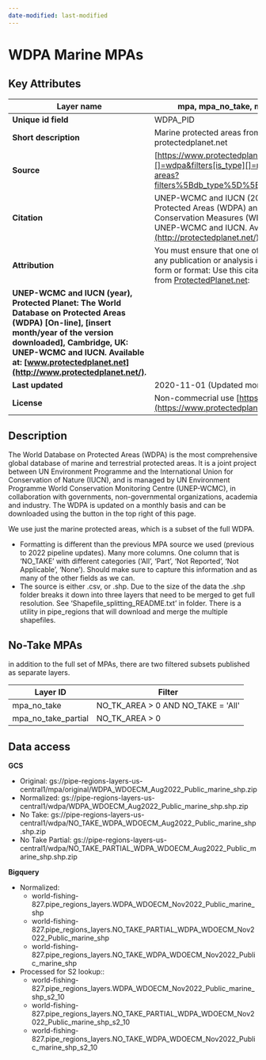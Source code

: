 ```yaml
---
date-modified: last-modified
---
```


<!--Owner: Hannah Linder
Last edited time: 21 de mayo de 2024 20:57
Created time: 1 de marzo de 2024 13:14-->

# WDPA Marine MPAs

## Key Attributes

| **Layer name** | mpa, mpa_no_take, mpa_no_take_partial (see below for filters used) |
| --- | --- |
| **Unique id field** | WDPA_PID |
| **Short description** | Marine protected areas from The World Database on Protected Areas (WDPA) via protectedplanet.net |
| **Source** | [https://www.protectedplanet.net/en/search-areas?filters[db_type][]=wdpa&filters[is_type][]=marine](https://www.protectedplanet.net/en/search-areas?filters%5Bdb_type%5D%5B%5D=wdpa&filters%5Bis_type%5D%5B%5D=marine) |
| **Citation** | UNEP-WCMC and IUCN (2022), Protected Planet: The World Database on Protected Areas (WDPA) and World Database on Other Effective Area-based Conservation Measures (WD-OECM) [Online], August 2022, Cambridge, UK: UNEP-WCMC and IUCN. Available at: [www.protectedplanet.net](http://protectedplanet.net/). |
| **Attribution** | You must ensure that one of the following citations is always clearly reproduced in any publication or analysis involving the Protected Planet Materials in any derived form or format: Use this citation for any downloads of Protected Planet Materials from [ProtectedPlanet.net](http://protectedplanet.net/):
**UNEP-WCMC and IUCN (year), Protected Planet: The World Database on Protected Areas (WDPA) [On-line], [insert month/year of the version downloaded], Cambridge, UK: UNEP-WCMC and IUCN. Available at: [www.protectedplanet.net](http://www.protectedplanet.net/).** |
| **Last updated** | 2020-11-01 (Updated monthly) |
| **License** | Non-commecrial use [https://www.protectedplanet.net/en/legal](https://www.protectedplanet.net/en/legal) |

## Description

The World Database on Protected Areas (WDPA) is the most comprehensive global database of marine and terrestrial protected areas. It is a joint project between UN Environment Programme and the International Union for Conservation of Nature (IUCN), and is managed by UN Environment Programme World Conservation Monitoring Centre (UNEP-WCMC), in collaboration with governments, non-governmental organizations, academia and industry. The WDPA is updated on a monthly basis and can be downloaded using the button in the top right of this page.

We use just the marine protected areas, which is a subset of the full WDPA.

- Formatting is different than the previous MPA source we used (previous to 2022 pipeline updates). Many more columns. One column that is ‘NO_TAKE’ with different categories (‘All’, ‘Part’, ‘Not Reported’, ‘Not Applicable’, ‘None’). Should make sure to capture this information and as many of the other fields as we can.
- The source is either .csv, or .shp. Due to the size of the data the .shp folder breaks it down into three layers that need to be merged to get full resolution. See ‘Shapefile_splitting_README.txt’ in folder. There is a utility in pipe_regions that will download and merge the multiple shapefiles.

## No-Take MPAs

in addition to the full set of MPAs, there are two filtered subsets published as separate layers.

| **Layer ID** | **Filter** |
| --- | --- |
| mpa_no_take | NO_TK_AREA > 0 AND NO_TAKE = 'All' |
| mpa_no_take_partial | NO_TK_AREA > 0 |

## Data access

**GCS**

- Original: gs://pipe-regions-layers-us-central1/mpa/original/WDPA_WDOECM_Aug2022_Public_marine_shp.zip
- Normalized: gs://pipe-regions-layers-us-central1/wdpa/WDPA_WDOECM_Aug2022_Public_marine_shp.shp.zip
- No Take: gs://pipe-regions-layers-us-central1/wdpa/NO_TAKE_WDPA_WDOECM_Aug2022_Public_marine_shp.shp.zip
- No Take Partial: gs://pipe-regions-layers-us-central1/wdpa/NO_TAKE_PARTIAL_WDPA_WDOECM_Aug2022_Public_marine_shp.shp.zip

**Bigquery**

- Normalized:
    - world-fishing-827.pipe_regions_layers.WDPA_WDOECM_Nov2022_Public_marine_shp
    - world-fishing-827.pipe_regions_layers.NO_TAKE_PARTIAL_WDPA_WDOECM_Nov2022_Public_marine_shp
    - world-fishing-827.pipe_regions_layers.NO_TAKE_WDPA_WDOECM_Nov2022_Public_marine_shp
- Processed for S2 lookup::
    - world-fishing-827.pipe_regions_layers.WDPA_WDOECM_Nov2022_Public_marine_shp_s2_10
    - world-fishing-827.pipe_regions_layers.NO_TAKE_PARTIAL_WDPA_WDOECM_Nov2022_Public_marine_shp_s2_10
    - world-fishing-827.pipe_regions_layers.NO_TAKE_WDPA_WDOECM_Nov2022_Public_marine_shp_s2_10
